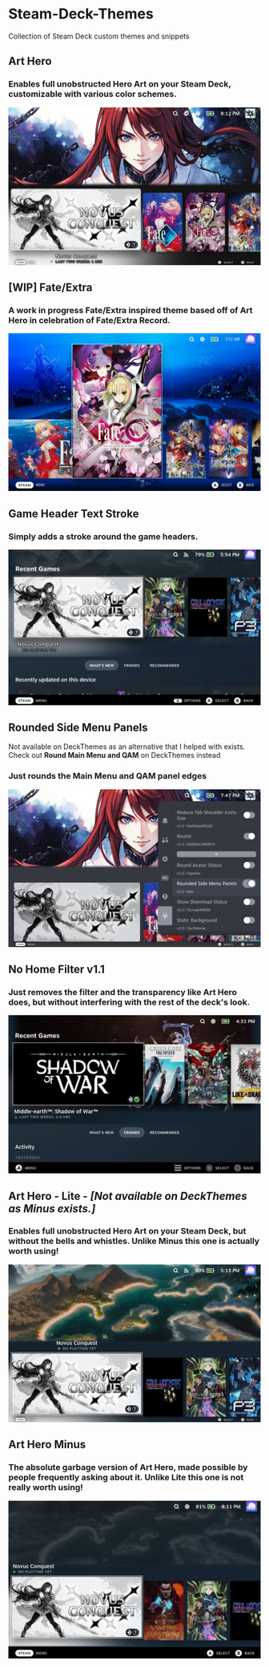 # Steam-Deck-Themes
Collection of Steam Deck custom themes and snippets

## Art Hero
### Enables full unobstructed Hero Art on your Steam Deck, customizable with various color schemes.

![Art Hero](https://github.com/Metagawa/Steam-Deck-Themes/blob/main/gallery/Art%20Hero.jpg)

## [WIP] Fate/Extra
### A work in progress Fate/Extra inspired theme based off of Art Hero in celebration of Fate/Extra Record.

![Fate/Extra](https://github.com/Metagawa/Steam-Deck-Themes/blob/main/gallery/fate_extra.jpg)

## Game Header Text Stroke
### Simply adds a stroke around the game headers.
![Game Header Text Stroke](https://github.com/Metagawa/Steam-Deck-Themes/blob/main/gallery/GameHeaderTextStroke.jpg)

## Rounded Side Menu Panels
Not available on DeckThemes as an alternative that I helped with exists. Check out **Round Main Menu and QAM** on DeckThemes instead
### Just rounds the Main Menu and QAM panel edges
![Rounded Side Menu Panels](https://github.com/Metagawa/Steam-Deck-Themes/blob/main/gallery/rounded.jpg)

## No Home Filter v1.1
### Just removes the filter and the transparency like Art Hero does, but without interfering with the rest of the deck's look.

![No Hero Filter or Transparency](https://github.com/Metagawa/Steam-Deck-Themes/blob/main/gallery/No%20Home%20Filter.jpg)

## Art Hero - Lite - *[Not available on DeckThemes as Minus exists.]*
### Enables full unobstructed Hero Art on your Steam Deck, but without the bells and whistles. Unlike Minus this one is actually worth using!

![Art Hero - Lite](https://github.com/Metagawa/Steam-Deck-Themes/blob/main/gallery/Art%20Hero%20Lite.jpg)

## Art Hero Minus 
### The absolute garbage version of Art Hero, made possible by people frequently asking about it. Unlike Lite this one is not really worth using!

![Art Hero Minus](https://github.com/Metagawa/Steam-Deck-Themes/blob/main/gallery/Art%20Hero%20Minus.jpg)
